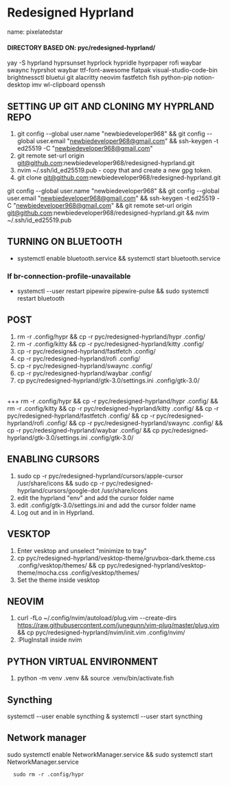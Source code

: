 # Redesigned Hyprland
name: pixelatedstar
#### DIRECTORY BASED ON: pyc/redesigned-hyprland/
yay -S hyprland hyprsunset hyprlock hypridle hyprpaper rofi waybar swaync hyprshot waybar ttf-font-awesome flatpak visual-studio-code-bin brightnessctl bluetui git alacritty neovim fastfetch fish python-pip notion-desktop imv wl-clipboard openssh

## SETTING UP GIT AND CLONING MY HYPRLAND REPO
1) git config --global user.name "newbiedeveloper968" && git config --global user.email "newbiedeveloper968@gmail.com" && ssh-keygen -t ed25519 -C "newbiedeveloper968@gmail.com" 
2) git remote set-url origin git@github.com:newbiedeveloper968/redesigned-hyprland.git
3) nvim ~/.ssh/id_ed25519.pub - copy that and create a new gpg token.
4) git clone git@github.com:newbiedeveloper968/redesigned-hyprland.git

git config --global user.name "newbiedeveloper968" && git config --global user.email "newbiedeveloper968@gmail.com" && ssh-keygen -t ed25519 -C "newbiedeveloper968@gmail.com" && git remote set-url origin git@github.com:newbiedeveloper968/redesigned-hyprland.git && nvim ~/.ssh/id_ed25519.pub

## TURNING ON BLUETOOTH
- systemctl enable bluetooth.service && systemctl start bluetooth.service
### If br-connection-profile-unavailable
- systemctl --user restart pipewire pipewire-pulse && sudo systemctl restart bluetooth

## POST
1) rm -r .config/hypr && cp -r pyc/redesigned-hyprland/hypr .config/
2) rm -r .config/kitty && cp -r pyc/redesigned-hyprland/kitty .config/
3) cp -r pyc/redesigned-hyprland/fastfetch .config/
4) cp -r pyc/redesigned-hyprland/rofi .config/
5) cp -r pyc/redesigned-hyprland/swaync .config/
6) cp -r pyc/redesigned-hyprland/waybar .config/
7) cp pyc/redesigned-hyprland/gtk-3.0/settings.ini .config/gtk-3.0/
<br>
+++ rm -r .config/hypr && cp -r pyc/redesigned-hyprland/hypr .config/ && rm -r .config/kitty && cp -r pyc/redesigned-hyprland/kitty .config/ && cp -r pyc/redesigned-hyprland/fastfetch .config/ && cp -r pyc/redesigned-hyprland/rofi .config/ && cp -r pyc/redesigned-hyprland/swaync .config/ && cp -r pyc/redesigned-hyprland/waybar .config/ && cp pyc/redesigned-hyprland/gtk-3.0/settings.ini .config/gtk-3.0/

## ENABLING CURSORS
1) sudo cp -r pyc/redesigned-hyprland/cursors/apple-cursor /usr/share/icons && sudo cp -r pyc/redesigned-hyprland/cursors/google-dot /usr/share/icons
2) edit the hyprland "env" and add the cursor folder name
3) edit .config/gtk-3.0/settings.ini and add the cursor folder name
4) Log out and in in Hyprland.

## VESKTOP
1) Enter vesktop and unselect "minimize to tray"
2) cp pyc/redesigned-hyprland/vesktop-theme/gruvbox-dark.theme.css .config/vesktop/themes/ && cp pyc/redesigned-hyprland/vesktop-theme/mocha.css .config/vesktop/themes/
3) Set the theme inside vesktop

## NEOVIM
1) curl -fLo ~/.config/nvim/autoload/plug.vim --create-dirs https://raw.githubusercontent.com/junegunn/vim-plug/master/plug.vim && cp pyc/redesigned-hyprland/nvim/init.vim .config/nvim/
2) :PlugInstall inside nvim

## PYTHON VIRTUAL ENVIRONMENT
1) python -m venv .venv && source .venv/bin/activate.fish

## Syncthing
systemctl --user enable syncthing & systemctl --user start syncthing

## Network manager
sudo systemctl enable NetworkManager.service && sudo systemctl start NetworkManager.service

```
  sudo rm -r .config/hypr
```
